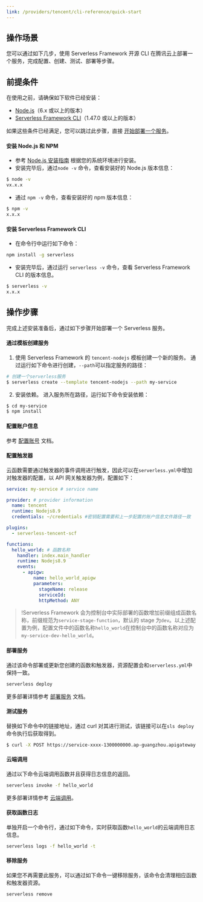 ```yaml
---
link: /providers/tencent/cli-reference/quick-start
---
```


## 操作场景

您可以通过如下几步，使用 Serverless Framework 开源 CLI 在腾讯云上部署一个服务，完成配置、创建、测试、部署等步骤。

## 前提条件

在使用之前，请确保如下软件已经安装：

- [Node.js](#node)（6.x 或以上的版本）
- [Serverless Framework CLI](#cli)（1.47.0 或以上的版本）

如果这些条件已经满足，您可以跳过此步骤，直接 [开始部署一个服务](#buzhou)。

<span id="node"></span>

#### 安装 Node.js 和 NPM

- 参考 [Node.js 安装指南](https://nodejs.org/zh-cn/download/) 根据您的系统环境进行安装。
- 安装完毕后，通过`node -v` 命令，查看安装好的 Node.js 版本信息：

```sh
$ node -v
vx.x.x
```

- 通过 `npm -v` 命令，查看安装好的 npm 版本信息：

```sh
$ npm -v
x.x.x
```

<span id="cli"></span>

#### 安装 Serverless Framework CLI

- 在命令行中运行如下命令：

```sh
npm install -g serverless
```

- 安装完毕后，通过运行 `serverless -v` 命令，查看 Serverless Framework CLI 的版本信息。

```sh
$ serverless -v
x.x.x
```

<span id="buzhou"></span>

## 操作步骤

完成上述安装准备后，通过如下步骤开始部署一个 Serverless 服务。

#### 通过模板创建服务

1. 使用 Serverless Framework 的 `tencent-nodejs` 模板创建一个新的服务。
   通过运行如下命令进行创建，`--path`可以指定服务的路径：

```sh
# 创建一个serverless服务
$ serverless create --template tencent-nodejs --path my-service
```

2. 安装依赖。
   进入服务所在路径，运行如下命令安装依赖：

```sh
$ cd my-service
$ npm install
```

#### 配置账户信息

参考 [配置账号](https://cloud.tencent.com/document/product/1154/38811) 文档。

#### 配置触发器

云函数需要通过触发器的事件调用进行触发，因此可以在`serverless.yml`中增加对触发器的配置，以 API 网关触发器为例，配置如下：

```yaml
service: my-service # service name

provider: # provider information
  name: tencent
  runtime: Nodejs8.9
  credentials: ~/credentials #密钥配置需要和上一步配置的账户信息文件路径一致

plugins:
  - serverless-tencent-scf

functions:
  hello_world: # 函数名称
    handler: index.main_handler
    runtime: Nodejs8.9
    events:
      - apigw:
          name: hello_world_apigw
          parameters:
            stageName: release
            serviceId:
            httpMethod: ANY
```

> !Serverless Framework 会为控制台中实际部署的函数增加前缀组成函数名称，前缀规范为`service-stage-function`，默认的 stage 为`dev`。以上述配置为例，配置文件中的函数名称`hello_world`在控制台中的函数名称对应为`my-service-dev-hello_world`。

#### 部署服务

通过该命令部署或更新您创建的函数和触发器，资源配置会和`serverless.yml`中保持一致。

```bash
serverless deploy
```

更多部署详情参考 [部署服务](https://cloud.tencent.com/document/product/1154/38814) 文档。

#### 测试服务

替换如下命令中的链接地址，通过 curl 对其进行测试，该链接可以在`sls deploy`命令执行后获取得到。

```bash
$ curl -X POST https://service-xxxx-1300000000.ap-guangzhou.apigateway.myqcloud.com/release/
```

#### 云端调用

通过以下命令云端调用函数并且获得日志信息的返回。

```bash
serverless invoke -f hello_world
```

更多部署详情参考 [云端调用](https://cloud.tencent.com/document/product/1154/38815)。

#### 获取函数日志

单独开启一个命令行，通过如下命令，实时获取函数`hello_world`的云端调用日志信息。

```bash
serverless logs -f hello_world -t
```

#### 移除服务

如果您不再需要此服务，可以通过如下命令一键移除服务，该命令会清理相应函数和触发器资源。

```sh
serverless remove
```
